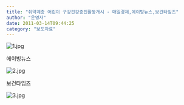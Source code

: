 ```yaml
---
title: "취약계층 어린이 구강건강증진활동개시 - 매일경제,에이빙뉴스,보건타임즈"
author: "운영자"
date: 2011-03-14T09:44:25
category: "보도자료"
---
```


![1.jpg](/files/attach/images/1661/156/002/f67d7f019e0c6f0772510251a1b435ef)

에이빙뉴스

![2.jpg](/files/attach/images/1661/156/002/465c423e3e2b49378faecebfefc5e6c6)

보건타임즈

![3.jpg](/files/attach/images/1661/156/002/19fa3ce2e3bc10bb684f6ef870b7bf8d)
